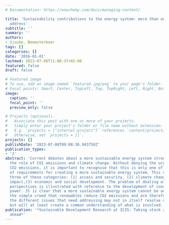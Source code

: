 ```yaml
---
# Documentation: https://wowchemy.com/docs/managing-content/

title: 'Sustainability contributions to the energy system: more than one problem to
  address'
subtitle: ''
summary: ''
authors:
- Sjouke, Beemsterboer
tags: []
categories: []
date: '2016-01-01'
lastmod: 2023-07-06T11:08:37+02:00
featured: false
draft: false

# Featured image
# To use, add an image named `featured.jpg/png` to your page's folder.
# Focal points: Smart, Center, TopLeft, Top, TopRight, Left, Right, BottomLeft, Bottom, BottomRight.
image:
  caption: ''
  focal_point: ''
  preview_only: false

# Projects (optional).
#   Associate this post with one or more of your projects.
#   Simply enter your project's folder or file name without extension.
#   E.g. `projects = ["internal-project"]` references `content/project/deep-learning/index.md`.
#   Otherwise, set `projects = []`.
projects: []
publishDate: '2023-07-06T09:08:36.943758Z'
publication_types:
- '2'
abstract: 'Current debates about a more sustainable energy system strongly emphasise
  the role of CO2 emissions and climate change. Without denying the urgency of reducing
  CO2 emissions, it is important to recognise that this is only one of several categories
  of requirements for creating a more sustainable energy system. This chapter discusses
  three of these categories: (1) access and security, (2) climate change and environmental
  impact,(3) economic and social development. The problem of dealing with three different
  perspectives is illustrated with reference to the development of concentrated solar
  power. It is clear that a more sustainable energy system cannot be achieved using
  the simple creed that renewables reduce CO2 emissions and are therefore good. Understanding
  the different issues that need addressing may not in itself resolve disagreement,
  but will at least create a common understanding of what is involved.  '
publication: '*Sustainable Development Research at ICIS: Taking stock and looking
  ahead*'
---
```

